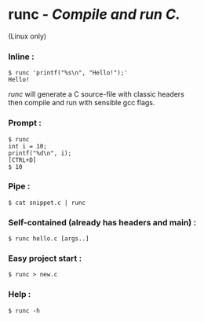 # runc - *Compile and run C.* 
(Linux only)

### Inline :

```
$ runc 'printf("%s\n", "Hello!");'  
Hello!
```

*runc* will generate a C source-file with classic headers  
then compile and run with sensible gcc flags.  

### Prompt :  

```
$ runc  
int i = 10;  
printf("%d\n", i);  
[CTRL+D]  
$ 10
```

### Pipe :    
`$ cat snippet.c | runc`

### Self-contained (already has headers and main) :
`$ runc hello.c [args..]`  

### Easy project start :
`$ runc > new.c`  

### Help :
`$ runc -h`  